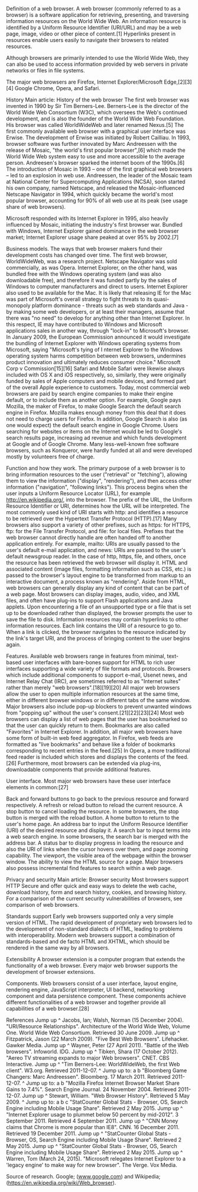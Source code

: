 Definition of a web browser.
A web browser (commonly referred to as a browser) is a software application for retrieving, presenting,
and traversing information resources on the World Wide Web. 
An information resource is identified by a Uniform Resource Identifier (URI/URL) and may be a web page, 
image, video or other piece of content.[1] Hyperlinks present in resources enable users easily to navigate
their browsers to related resources.

Although browsers are primarily intended to use the World Wide Web, 
they can also be used to access information provided by web servers in private networks or files in file systems.

The major web browsers are Firefox, Internet Explorer/Microsoft Edge,[2][3][4] Google Chrome, Opera, and Safari.

History
Main article: History of the web browser
The first web browser was invented in 1990 by Sir Tim Berners-Lee. Berners-Lee is the director of the World Wide Web 
Consortium (W3C), which oversees the Web's continued development, and is also the founder of the World Wide Web Foundation. 
His browser was called WorldWideWeb and later renamed Nexus.[5]
The first commonly available web browser with a graphical user interface was Erwise. 
The development of Erwise was initiated by Robert Cailliau.
In 1993, browser software was further innovated by Marc Andreessen with the release of Mosaic, 
"the world's first popular browser",[6] which made the World Wide Web system easy to use and more accessible to the 
average person. Andreesen's browser sparked the internet boom of the 1990s.[6] 
The introduction of Mosaic in 1993 – one of the first graphical web browsers – led to an explosion in web use. 
Andreessen, the leader of the Mosaic team at National Center for Supercomputing Applications (NCSA), soon started his 
own company, named Netscape, and released the Mosaic-influenced Netscape Navigator in 1994, which quickly became the
world's most popular browser, accounting for 90% of all web use at its peak (see usage share of web browsers).

Microsoft responded with its Internet Explorer in 1995, also heavily influenced by Mosaic, initiating 
the industry's first browser war. Bundled with Windows, Internet Explorer gained dominance in the web browser market; 
Internet Explorer usage share peaked at over 95% by 2002.[7]

Business models.
The ways that web browser makers fund their development costs has changed over time. 
The first web browser, WorldWideWeb, was a research project.
Netscape Navigator was sold commercially, as was Opera.
Internet Explorer, on the other hand, was bundled free with the Windows operating system (and was also downloadable free), 
and therefore it was funded partly by the sales of Windows to computer manufacturers and direct to users. 
Internet Explorer also used to be available for the Mac. It is likely that releasing IE for the Mac was part 
of Microsoft's overall strategy to fight threats to its quasi-monopoly platform dominance - threats such as web standards 
and Java - by making some web developers, or at least their managers, assume that there was "no need" to develop
for anything other than Internet Explorer. In this respect, IE may have contributed to Windows and Microsoft applications
sales in another way, through "lock-in" to Microsoft's browser.
In January 2009, the European Commission announced it would investigate the bundling of 
Internet Explorer with Windows operating systems from Microsoft, saying "Microsoft's tying of I
nternet Explorer to the Windows operating system harms competition between web browsers, 
undermines product innovation and ultimately reduces consumer choice." Microsoft Corp v Commission[15][16]
Safari and Mobile Safari were likewise always included with OS X and iOS respectively, so, 
similarly, they were originally funded by sales of Apple computers and mobile devices, and formed part of 
the overall Apple experience to customers.
Today, most commercial web browsers are paid by search engine companies to make their engine default, 
or to include them as another option. For example, Google pays Mozilla, the maker of Firefox, to make Google 
Search the default search engine in Firefox. Mozilla makes enough money from this deal that it does not need 
to charge users for Firefox. In addition, Google Search is also (as one would expect) the default search engine 
in Google Chrome. Users searching for websites or items on the Internet would be led to Google's search results page,
increasing ad revenue and which funds development at Google and of Google Chrome.
Many less-well-known free software browsers, such as Konqueror, were hardly funded at all and were developed mostly by
volunteers free of charge. 

Function and how they work.
The primary purpose of a web browser is to bring information resources to the user ("retrieval" or "fetching"), 
allowing them to view the information ("display", "rendering"), and then access other information ("navigation", 
"following links").
This process begins when the user inputs a Uniform Resource Locator (URL), for example http://en.wikipedia.org/, 
into the browser. The prefix of the URL, the Uniform Resource Identifier or URI, determines how the URL will be interpreted.
The most commonly used kind of URI starts with http: and identifies a resource to be retrieved over the Hypertext Transfer 
Protocol (HTTP).[17] Many browsers also support a variety of other prefixes, such as https: for HTTPS, ftp: for the File 
Transfer Protocol, and file: for local files. Prefixes that the web browser cannot directly handle are often handed off to 
another application entirely. For example, mailto: URIs are usually passed to the user's default e-mail application,
and news: URIs are passed to the user's default newsgroup reader.
In the case of http, https, file, and others, once the resource has been retrieved the web browser will display it. 
HTML and associated content (image files, formatting information such as CSS, etc.) is passed to the browser's layout
engine to be transformed from markup to an interactive document, a process known as "rendering". Aside from HTML, 
web browsers can generally display any kind of content that can be part of a web page. Most browsers can display images, 
audio, video, and XML files, and often have plug-ins to support Flash applications and Java applets. Upon encountering a 
file of an unsupported type or a file that is set up to be downloaded rather than displayed, the browser prompts the user 
to save the file to disk.
Information resources may contain hyperlinks to other information resources. Each link contains the URI of a resource to 
go to. When a link is clicked, the browser navigates to the resource indicated by the link's target URI, and the process 
of bringing content to the user begins again.

Features.
Available web browsers range in features from minimal, text-based user interfaces with bare-bones support for HTML to 
rich user interfaces supporting a wide variety of file formats and protocols. Browsers which include additional components 
to support e-mail, Usenet news, and Internet Relay Chat (IRC), are sometimes referred to as "Internet suites" rather than 
merely "web browsers".[18][19][20]
All major web browsers allow the user to open multiple information resources at the same time, either in different browser 
windows or in different tabs of the same window. Major browsers also include pop-up blockers to prevent unwanted windows from 
"popping up" without the user's consent.[21][22][23][24]
Most web browsers can display a list of web pages that the user has bookmarked so that the user can quickly return to them.
Bookmarks are also called "Favorites" in Internet Explorer. In addition, all major web browsers have some form of built-in
web feed aggregator. In Firefox, web feeds are formatted as "live bookmarks" and behave like a folder of bookmarks 
corresponding to recent entries in the feed.[25] In Opera, a more traditional feed reader is included which stores
and displays the contents of the feed.[26]
Furthermore, most browsers can be extended via plug-ins, downloadable components that provide additional features.

User interface.
Most major web browsers have these user interface elements in common:[27]

Back and forward buttons to go back to the previous resource and forward respectively.
A refresh or reload button to reload the current resource.
A stop button to cancel loading the resource. In some browsers, the stop button is merged with the reload button.
A home button to return to the user's home page.
An address bar to input the Uniform Resource Identifier (URI) of the desired resource and display it.
A search bar to input terms into a web search engine. In some browsers, the search bar is merged with the address bar.
A status bar to display progress in loading the resource and also the URI of links when the cursor hovers over them,
and page zooming capability.
The viewport, the visible area of the webpage within the browser window.
The ability to view the HTML source for a page.
Major browsers also possess incremental find features to search within a web page.

Privacy and security
Main article: Browser security
Most browsers support HTTP Secure and offer quick and easy ways to delete the web cache, 
download history, form and search history, cookies, and browsing history. 
For a comparison of the current security vulnerabilities of browsers, see comparison of web browsers.

Standards support
Early web browsers supported only a very simple version of HTML. 
The rapid development of proprietary web browsers led to the development of non-standard dialects of HTML, 
leading to problems with interoperability. Modern web browsers support a combination of standards-based 
and de facto HTML and XHTML, which should be rendered in the same way by all browsers.

Extensibility
A browser extension is a computer program that extends the functionality of a web browser. 
Every major web browser supports the development of browser extensions.

Components.
Web browsers consist of a user interface, layout engine, rendering engine, JavaScript interpreter, 
UI backend, networking component and data persistence component. These components achieve different 
functionalities of a web browser and together provide all capabilities of a web browser.[28]

References
Jump up ^ Jacobs, Ian; Walsh, Norman (15 December 2004). "URI/Resource Relationships". 
Architecture of the World Wide Web, Volume One. World Wide Web Consortium. Retrieved 30 June 2009.
Jump up ^ Fitzpatrick, Jason (22 March 2009). "Five Best Web Browsers". Lifehacker. Gawker Media.
Jump up ^ Wayner, Peter (27 April 2011). "Battle of the Web browsers". Infoworld. IDG.
Jump up ^ Tibken, Shara (17 October 2012). "Aereo TV streaming expands to major Web browsers". CNET. CBS Interactive.
Jump up ^ "Tim Berners-Lee: WorldWideWeb, the first Web client". W3.org. Retrieved 2011-12-07.
^ Jump up to: a b "Bloomberg Game Changers: Marc Andreessen". Bloomberg. 17 March 2011. Retrieved 2011-12-07.
^ Jump up to: a b "Mozilla Firefox Internet Browser Market Share Gains to 7.4%". Search Engine Journal. 24 November 2004. 
Retrieved 2011-12-07.
Jump up ^ Stewart, William. "Web Browser History". Retrieved 5 May 2009.
^ Jump up to: a b c "StatCounter Global Stats - Browser, OS, Search Engine including Mobile Usage Share".
Retrieved 2 May 2015.
Jump up ^ "Internet Explorer usage to plummet below 50 percent by mid-2012". 3 September 2011. Retrieved 4 September 2011.
Jump up ^ "CNN Money claims that Chrome is more popular than IE8". CNN. 16 December 2011. Retrieved 19 December 2011.
Jump up ^ "StatCounter Global Stats - Browser, OS, Search Engine including Mobile Usage Share". Retrieved 2 May 2015.
Jump up ^ "StatCounter Global Stats - Browser, OS, Search Engine including Mobile Usage Share". Retrieved 2 May 2015.
Jump up ^ Warren, Tom (March 24, 2015). "Microsoft relegates Internet Explorer to a 'legacy engine'
to make way for new browser". The Verge. Vox Media.

Source of research.
Google; (www.google.com) and Wikipedia; (https://en.wikipedia.org/wiki/Web_browser).
